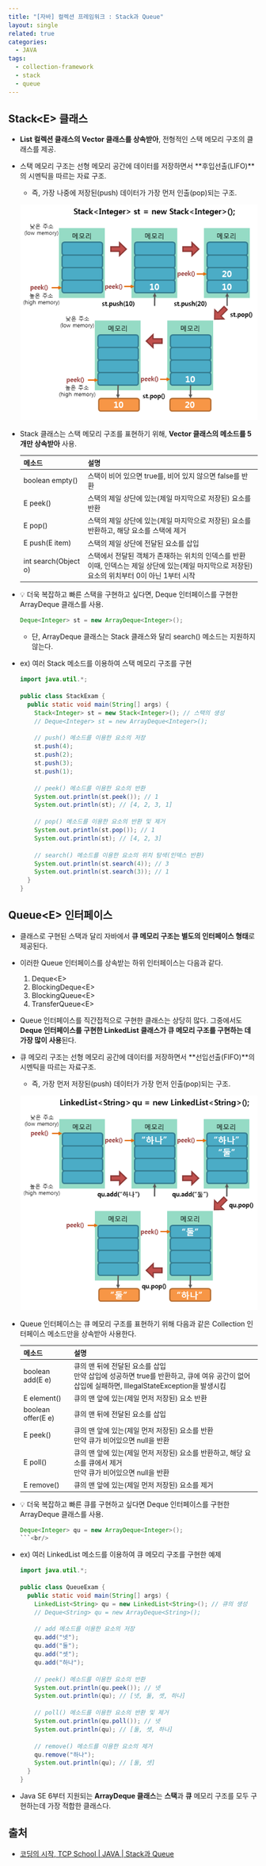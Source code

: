 ```yaml
---
title: "[자바] 컬렉션 프레임워크 : Stack과 Queue"
layout: single
related: true
categories:
  - JAVA
tags:
  - collection-framework
  - stack
  - queue
---
```


## Stack\<E> 클래스
- **List 컬렉션 클래스의 Vector 클래스를 상속받아**, 전형적인 스택 메모리 구조의 클래스를 제공.
- 스택 메모리 구조는 선형 메모리 공간에 데이터를 저장하면서 **후입선출(LIFO)**의 시멘틱을 따르는 자료 구조.
  - 즉, 가장 나중에 저장된(push) 데이터가 가장 먼저 인출(pop)되는 구조.
  
  ![스택의 구조](/assets/images/java/stack.png)<br/>
  
- Stack 클래스는 스택 메모리 구조를 표현하기 위해, **Vector 클래스의 메소드를 5개만 상속받아** 사용.

  | 메소드 | 설명 |
  |:------|:------|
  | boolean empty() | 스택이 비어 있으면 true를, 비어 있지 않으면 false를 반환 |
  | E peek() | 스택의 제일 상단에 있는(제일 마지막으로 저장된) 요소를 반환 |
  | E pop() | 스택의 제일 상단에 있는(제일 마지막으로 저장된) 요소를 반환하고, 해당 요소를 스택에 제거 |
  | E push(E item) | 스택의 제일 상단에 전달된 요소를 삽입 |
  | int search(Object o) | 스택에서 전달된 객체가 존재하는 위치의 인덱스를 반환<br/>이때, 인덱스는 제일 상단에 있는(제일 마지막으로 저장된) 요소의 위치부터 0이 아닌 1부터 시작 |
  
  
- 💡 더욱 복잡하고 빠른 스택을 구현하고 싶다면, Deque 인터페이스를 구현한 ArrayDeque 클래스를 사용.

  ```java
  Deque<Integer> st = new ArrayDeque<Integer>();
  ```
  - 단, ArrayDeque 클래스는 Stack 클래스와 달리 search() 메소드는 지원하지 않는다.<br/>


- ex) 여러 Stack 메소드를 이용하여 스택 메모리 구조를 구현

  ```java
  import java.util.*;
  
  public class StackExam {
    public static void main(String[] args) {
      Stack<Integer> st = new Stack<Integer>(); // 스택의 생성
      // Deque<Integer> st = new ArrayDeque<Integer>();
      
      // push() 메소드를 이용한 요소의 저장
      st.push(4);
      st.push(2);
      st.push(3);
      st.push(1);
      
      // peek() 메소드를 이용한 요소의 반환
      System.out.println(st.peek()); // 1
      System.out.println(st); // [4, 2, 3, 1]
      
      // pop() 메소드를 이용한 요소의 반환 및 제거
      System.out.println(st.pop()); // 1
      System.out.println(st); // [4, 2, 3]
      
      // search() 메소드를 이용한 요소의 위치 탐색(인덱스 반환)
      System.out.println(st.search(4)); // 3
      System.out.println(st.search(3)); // 1
    }
  }
  ```
  
## Queue\<E> 인터페이스
- 클래스로 구현된 스택과 달리 자바에서 **큐 메모리 구조는 별도의 인터페이스 형태**로 제공된다.
- 이러한 Queue 인터페이스를 상속받는 하위 인터페이스는 다음과 같다.
  1. Deque\<E>
  2. BlockingDeque\<E>
  3. BlockingQueue\<E>
  4. TransferQueue\<E>
  
- Queue 인터페이스를 직간접적으로 구현한 클래스는 상당히 많다. 그중에서도 **Deque 인터페이스를 구현한 LinkedList 클래스가 큐 메모리 구조를 구현하는 데 가장 많이 사용**된다.
- 큐 메모리 구조는 선형 메모리 공간에 데이터를 저장하면서 **선입선출(FIFO)**의 시멘틱을 따르는 자료구조.
  - 즉, 가장 먼저 저장된(push) 데이터가 가장 먼저 인출(pop)되는 구조.<br/>
  
  ![큐 구조](/assets/images/java/queue.png)
  
- Queue 인터페이스는 큐 메모리 구조를 표현하기 위해 다음과 같은 Collection 인터페이스 메소드만을 상속받아 사용한다.

  | 메소드 | 설명 |
  |:------|:------|
  | boolean add(E e) | 큐의 맨 뒤에 전달된 요소를 삽입<br/>만약 삽입에 성공하면 true를 반환하고, 큐에 여유 공간이 없어 삽입에 실패하면, IllegalStateException을 발생시킴
  | E element() | 큐의 맨 앞에 있는(제일 먼저 저장된) 요소 반환 |
  | boolean offer(E e) | 큐의 맨 뒤에 전달된 요소를 삽입 |
  | E peek() | 큐의 맨 앞에 있는(제일 먼저 저장된) 요소를 반환<br/>만약 큐가 비어있으면 null을 반환 |
  | E poll() | 큐의 맨 앞에 있는(제일 먼저 저장된) 요소를 반환하고, 해당 요소를 큐에서 제거<br/>만약 큐가 비어있으면 null을 반환 |
  | E remove() | 큐의 맨 앞에 있는(제일 먼저 저장된) 요소를 제거 |<br/>
  
  
- 💡 더욱 복잡하고 빠른 큐를 구현하고 싶다면 Deque 인터페이스를 구현한 ArrayDeque 클래스를 사용.

  ```java
  Deque<Integer> qu = new ArrayDeque<Integer>();
  ```<br/>
  
  
- ex) 여러 LinkedList 메소드를 이용하여 큐 메모리 구조를 구현한 예제

  ```java
  import java.util.*;
  
  public class QueueExam {
    public static void main(String[] args) {
      LinkedList<String> qu = new LinkedList<String>(); // 큐의 생성
      // Deque<String> qu = new ArrayDeque<String>();
      
      // add 메소드를 이용한 요소의 저장
      qu.add("넷");
      qu.add("둘");
      qu.add("셋");
      qu.add("하나");
      
      // peek() 메소드를 이용한 요소의 반환
      System.out.println(qu.peek()); // 넷
      System.out.println(qu); // [넷, 둘, 셋, 하나]
      
      // poll() 메소드를 이용한 요소의 반환 및 제거
      System.out.println(qu.poll()); // 넷
      System.out.println(qu); // [둘, 셋, 하나]
      
      // remove() 메소드를 이용한 요소의 제거
      qu.remove("하나");
      System.out.println(qu); // [둘, 셋]
    }
  }
  ```
  
- Java SE 6부터 지원되는 **ArrayDeque 클래스**는 **스택**과 **큐** 메모리 구조를 모두 구현하는데 가장 적합한 클래스다.
  
## 출처
- [코딩의 시작, TCP School \| JAVA \| Stack과 Queue](https://www.tcpschool.com/java/java_collectionFramework_stackQueue)
